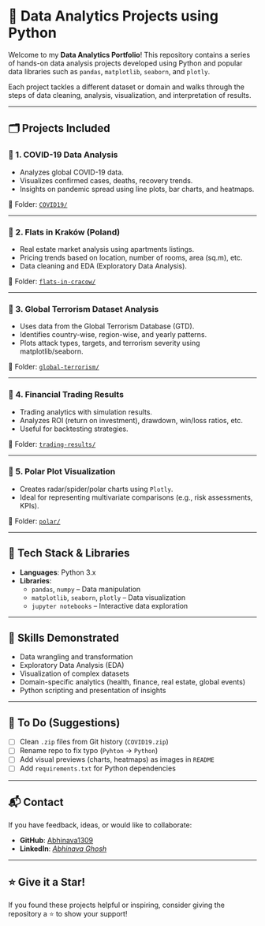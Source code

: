 # 🧪 Data Analytics Projects using Python

Welcome to my **Data Analytics Portfolio**! This repository contains a series of hands-on data analysis projects developed using Python and popular data libraries such as `pandas`, `matplotlib`, `seaborn`, and `plotly`.

Each project tackles a different dataset or domain and walks through the steps of data cleaning, analysis, visualization, and interpretation of results.

---

## 🗂️ Projects Included

### 📌 1. COVID-19 Data Analysis
- Analyzes global COVID-19 data.
- Visualizes confirmed cases, deaths, recovery trends.
- Insights on pandemic spread using line plots, bar charts, and heatmaps.

📁 Folder: [`COVID19/`](./COVID19)

---

### 📌 2. Flats in Kraków (Poland)
- Real estate market analysis using apartments listings.
- Pricing trends based on location, number of rooms, area (sq.m), etc.
- Data cleaning and EDA (Exploratory Data Analysis).

📁 Folder: [`flats-in-cracow/`](./flats-in-cracow)

---

### 📌 3. Global Terrorism Dataset Analysis
- Uses data from the Global Terrorism Database (GTD).
- Identifies country-wise, region-wise, and yearly patterns.
- Plots attack types, targets, and terrorism severity using matplotlib/seaborn.

📁 Folder: [`global-terrorism/`](./global-terrorism)

---

### 📌 4. Financial Trading Results
- Trading analytics with simulation results.
- Analyzes ROI (return on investment), drawdown, win/loss ratios, etc.
- Useful for backtesting strategies.

📁 Folder: [`trading-results/`](./trading-results)

---

### 📌 5. Polar Plot Visualization
- Creates radar/spider/polar charts using `Plotly`.
- Ideal for representing multivariate comparisons (e.g., risk assessments, KPIs).

📁 Folder: [`polar/`](./polar)

---

## 🧰 Tech Stack & Libraries

- **Languages**: Python 3.x
- **Libraries**: 
  - `pandas`, `numpy` – Data manipulation
  - `matplotlib`, `seaborn`, `plotly` – Data visualization
  - `jupyter notebooks` – Interactive data exploration

---

## 🧠 Skills Demonstrated

- Data wrangling and transformation
- Exploratory Data Analysis (EDA)
- Visualization of complex datasets
- Domain-specific analytics (health, finance, real estate, global events)
- Python scripting and presentation of insights

---

## 📌 To Do (Suggestions)

- [ ] Clean `.zip` files from Git history (`COVID19.zip`)
- [ ] Rename repo to fix typo (`Pyhton` → `Python`)
- [ ] Add visual previews (charts, heatmaps) as images in `README`
- [ ] Add `requirements.txt` for Python dependencies

---

## 📬 Contact

If you have feedback, ideas, or would like to collaborate:

- **GitHub**: [Abhinava1309](https://github.com/Abhinava1309)
- **LinkedIn**: *[Abhinava Ghosh](https://www.linkedin.com/in/abhinava-ghosh-054766283/)*

---

## ⭐ Give it a Star!

If you found these projects helpful or inspiring, consider giving the repository a ⭐ to show your support!
